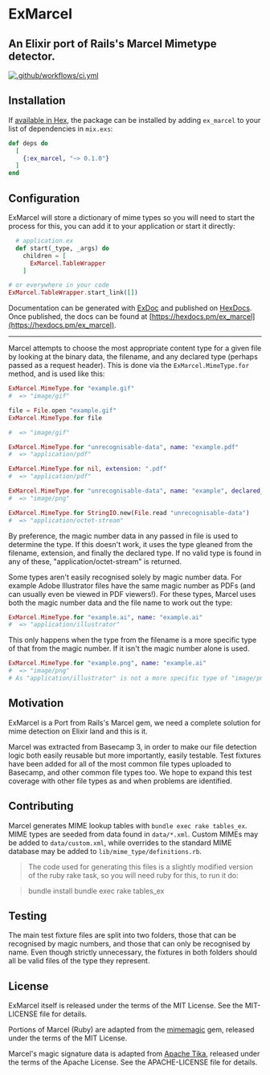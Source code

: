 # ExMarcel

## An Elixir port of Rails's Marcel Mimetype detector.

[![.github/workflows/ci.yml](https://github.com/chaskiq/ex-marcel/actions/workflows/ci.yml/badge.svg)](https://github.com/chaskiq/ex-marcel/actions/workflows/ci.yml)

## Installation

If [available in Hex](https://hex.pm/docs/publish), the package can be installed
by adding `ex_marcel` to your list of dependencies in `mix.exs`:

```elixir
def deps do
  [
    {:ex_marcel, "~> 0.1.0"}
  ]
end
```

## Configuration

ExMarcel will store a dictionary of mime types so you will need to start the process for this, you can add it to your application or start it directly:

```elixir
  # application.ex
  def start(_type, _args) do
    children = [
      ExMarcel.TableWrapper
    ]
```

```elixir
# or everywhere in your code
ExMarcel.TableWrapper.start_link([])
```


Documentation can be generated with [ExDoc](https://github.com/elixir-lang/ex_doc)
and published on [HexDocs](https://hexdocs.pm). Once published, the docs can
be found at [https://hexdocs.pm/ex_marcel](https://hexdocs.pm/ex_marcel).

----

Marcel attempts to choose the most appropriate content type for a given file by looking at the binary data, the filename, and any declared type (perhaps passed as a request header). This is done via the `ExMarcel.MimeType.for` method, and is used like this:

```elixir
ExMarcel.MimeType.for "example.gif"
#  => "image/gif"

file = File.open "example.gif"
ExMarcel.MimeType.for file

#  => "image/gif"

ExMarcel.MimeType.for "unrecognisable-data", name: "example.pdf"
#  => "application/pdf"

ExMarcel.MimeType.for nil, extension: ".pdf"
#  => "application/pdf"

ExMarcel.MimeType.for "unrecognisable-data", name: "example", declared_type: "image/png"
#  => "image/png"

ExMarcel.MimeType.for StringIO.new(File.read "unrecognisable-data")
#  => "application/octet-stream"
```

By preference, the magic number data in any passed in file is used to determine the type. If this doesn't work, it uses the type gleaned from the filename, extension, and finally the declared type. If no valid type is found in any of these, "application/octet-stream" is returned.

Some types aren't easily recognised solely by magic number data. For example Adobe Illustrator files have the same magic number as PDFs (and can usually even be viewed in PDF viewers!). For these types, Marcel uses both the magic number data and the file name to work out the type:

```elixir
ExMarcel.MimeType.for "example.ai", name: "example.ai"
#  => "application/illustrator"
```

This only happens when the type from the filename is a more specific type of that from the magic number. If it isn't the magic number alone is used.

```elixir
ExMarcel.MimeType.for "example.png", name: "example.ai"
#  => "image/png"
# As "application/illustrator" is not a more specific type of "image/png", the filename is ignored
```

## Motivation

ExMarcel is a Port from Rails's Marcel gem, we need a complete solution for mime detection on Elixir land and this is it.

Marcel was extracted from Basecamp 3, in order to make our file detection logic both easily reusable but more importantly, easily testable. Test fixtures have been added for all of the most common file types uploaded to Basecamp, and other common file types too. We hope to expand this test coverage with other file types as and when problems are identified.

## Contributing

Marcel generates MIME lookup tables with `bundle exec rake tables_ex`. MIME types are seeded from data found in `data/*.xml`. Custom MIMEs may be added to `data/custom.xml`, while overrides to the standard MIME database may be added to `lib/mime_type/definitions.rb`.

> The code used for generating this files is a slightly modified version of the ruby rake task, so you will need ruby for this, to run it do:

 > bundle install
 > bundle exec rake tables_ex

## Testing

The main test fixture files are split into two folders, those that can be recognised by magic numbers, and those that can only be recognised by name. Even though strictly unnecessary, the fixtures in both folders should all be valid files of the type they represent.

## License

ExMarcel itself is released under the terms of the MIT License. See the MIT-LICENSE file for details.

Portions of Marcel (Ruby) are adapted from the [mimemagic] gem, released under the terms of the MIT License.

Marcel's magic signature data is adapted from [Apache Tika](https://tika.apache.org), released under the terms of the Apache License. See the APACHE-LICENSE file for details.

[mimemagic]: https://github.com/mimemagicrb/mimemagic


